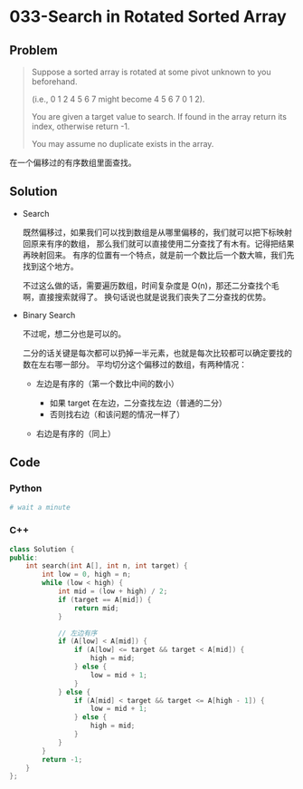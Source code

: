 # 033-Search in Rotated Sorted Array

## Problem
> Suppose a sorted array is rotated at some pivot unknown to you beforehand.
>
> (i.e., 0 1 2 4 5 6 7 might become 4 5 6 7 0 1 2).
>
> You are given a target value to search. If found in the array return its index, otherwise return -1.
>
> You may assume no duplicate exists in the array.

在一个偏移过的有序数组里面查找。

## Solution

- Search

  既然偏移过，如果我们可以找到数组是从哪里偏移的，我们就可以把下标映射回原来有序的数组，
  那么我们就可以直接使用二分查找了有木有。记得把结果再映射回来。
  有序的位置有一个特点，就是前一个数比后一个数大嘛，我们先找到这个地方。

  不过这么做的话，需要遍历数组，时间复杂度是 O(n)，那还二分查找个毛啊，直接搜索就得了。
  换句话说也就是说我们丧失了二分查找的优势。

- Binary Search

  不过呢，想二分也是可以的。

  二分的话关键是每次都可以扔掉一半元素，也就是每次比较都可以确定要找的数在左右哪一部分。
  平均切分这个偏移过的数组，有两种情况：
  - 左边是有序的（第一个数比中间的数小）
    - 如果 target 在左边，二分查找左边（普通的二分）
    - 否则找右边（和该问题的情况一样了）

  - 右边是有序的（同上）

## Code

### Python

```python
# wait a minute
```

### C++

```cpp
class Solution {
public:
    int search(int A[], int n, int target) {
        int low = 0, high = n;
        while (low < high) {
            int mid = (low + high) / 2;
            if (target == A[mid]) {
                return mid;
            }

            // 左边有序
            if (A[low] < A[mid]) {
                if (A[low] <= target && target < A[mid]) {
                    high = mid;
                } else {
                    low = mid + 1;
                }
            } else {
                if (A[mid] < target && target <= A[high - 1]) {
                    low = mid + 1;
                } else {
                    high = mid;
                }
            }
        }
        return -1;
    }
};
```
